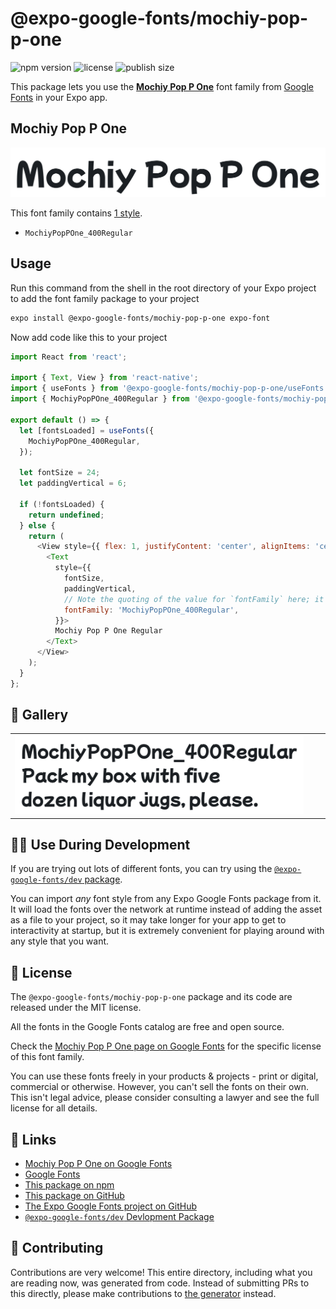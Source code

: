 # @expo-google-fonts/mochiy-pop-p-one

![npm version](https://flat.badgen.net/npm/v/@expo-google-fonts/mochiy-pop-p-one)
![license](https://flat.badgen.net/github/license/expo/google-fonts)
![publish size](https://flat.badgen.net/packagephobia/install/@expo-google-fonts/mochiy-pop-p-one)

This package lets you use the [**Mochiy Pop P One**](https://fonts.google.com/specimen/Mochiy+Pop+P+One) font family from [Google Fonts](https://fonts.google.com/) in your Expo app.

## Mochiy Pop P One

![Mochiy Pop P One](./font-family.png)

This font family contains [1 style](#-gallery).

- `MochiyPopPOne_400Regular`

## Usage

Run this command from the shell in the root directory of your Expo project to add the font family package to your project
```sh
expo install @expo-google-fonts/mochiy-pop-p-one expo-font
```

Now add code like this to your project
```js
import React from 'react';

import { Text, View } from 'react-native';
import { useFonts } from '@expo-google-fonts/mochiy-pop-p-one/useFonts';
import { MochiyPopPOne_400Regular } from '@expo-google-fonts/mochiy-pop-p-one/400Regular';

export default () => {
  let [fontsLoaded] = useFonts({
    MochiyPopPOne_400Regular,
  });

  let fontSize = 24;
  let paddingVertical = 6;

  if (!fontsLoaded) {
    return undefined;
  } else {
    return (
      <View style={{ flex: 1, justifyContent: 'center', alignItems: 'center' }}>
        <Text
          style={{
            fontSize,
            paddingVertical,
            // Note the quoting of the value for `fontFamily` here; it expects a string!
            fontFamily: 'MochiyPopPOne_400Regular',
          }}>
          Mochiy Pop P One Regular
        </Text>
      </View>
    );
  }
};

```

## 🔡 Gallery


||||
|-|-|-|
|![MochiyPopPOne_400Regular](.//400Regular/MochiyPopPOne_400Regular.ttf.png)||||


## 👩‍💻 Use During Development

If you are trying out lots of different fonts, you can try using the [`@expo-google-fonts/dev` package](https://github.com/freeboub/google-fonts/tree/master/font-packages/dev#readme).

You can import *any* font style from any Expo Google Fonts package from it. It will load the fonts
over the network at runtime instead of adding the asset as a file to your project, so it may take longer
for your app to get to interactivity at startup, but it is extremely convenient
for playing around with any style that you want.

## 📖 License

The `@expo-google-fonts/mochiy-pop-p-one` package and its code are released under the MIT license.

All the fonts in the Google Fonts catalog are free and open source.

Check the [Mochiy Pop P One page on Google Fonts](https://fonts.google.com/specimen/Mochiy+Pop+P+One) for the specific license of this font family.

You can use these fonts freely in your products & projects - print or digital, commercial or otherwise. However, you can't sell the fonts on their own. This isn't legal advice, please consider consulting a lawyer and see the full license for all details.

## 🔗 Links

- [Mochiy Pop P One on Google Fonts](https://fonts.google.com/specimen/Mochiy+Pop+P+One)
- [Google Fonts](https://fonts.google.com/)
- [This package on npm](https://www.npmjs.com/package/@expo-google-fonts/mochiy-pop-p-one)
- [This package on GitHub](https://github.com/freeboub/google-fonts/tree/master/font-packages/mochiy-pop-p-one)
- [The Expo Google Fonts project on GitHub](https://github.com/freeboub/google-fonts)
- [`@expo-google-fonts/dev` Devlopment Package](https://github.com/freeboub/google-fonts/tree/master/font-packages/dev)

## 🤝 Contributing

Contributions are very welcome! This entire directory, including what you are reading now, was generated from code. Instead of submitting PRs to this directly, please make contributions to [the generator](https://github.com/freeboub/google-fonts/tree/master/packages/generator) instead.
